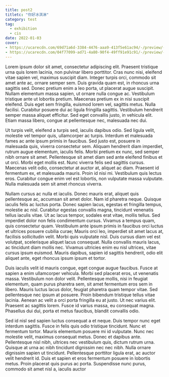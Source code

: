 ```yaml
---
title: post2
titletc: "你好冰淇淋"
category: test
tag:
  - exhibition
  - cis
date: 2022-01-03
cover:
- https://ucarecdn.com/69d71a6d-3384-4476-aaa9-413f5e61ac94/-/preview/-/quality/smart/
- https://ucarecdn.com/04f77099-ad71-4a80-90f4-49ff91e91c91/-/preview/-/quality/smart/
---
```

 Lorem ipsum dolor sit amet, consectetur adipiscing elit. Praesent tristique urna quis lorem lacinia, non pulvinar libero porttitor. Cras nunc nisi, eleifend vitae sapien vel, maximus suscipit diam. Integer turpis orci, commodo sit amet ante ac, ornare semper sem. Duis gravida quam est, in rhoncus urna sagittis sed. Donec pretium enim a leo porta, ut placerat augue suscipit. Nullam elementum massa sapien, ut ornare nulla congue ac. Vestibulum tristique ante ut lobortis pretium. Maecenas pretium ex in nisi suscipit eleifend. Duis eget sem fringilla, euismod lorem vel, sagittis metus. Nulla facilisi. Curabitur posuere dui ac ligula fringilla sagittis. Vestibulum hendrerit semper massa aliquet efficitur. Sed eget convallis justo, in vehicula elit. Etiam massa libero, congue at pellentesque nec, malesuada nec dui.

Ut turpis velit, eleifend a turpis sed, iaculis dapibus odio. Sed ligula velit, molestie vel tempor quis, ullamcorper ac turpis. Interdum et malesuada fames ac ante ipsum primis in faucibus. Sed justo est, posuere in malesuada quis, viverra consectetur sem. Aliquam hendrerit diam imperdiet, rutrum augue elementum, iaculis felis. Morbi pretium ex nunc, sed semper nibh ornare sit amet. Pellentesque sit amet diam sed ante eleifend finibus et ut orci. Morbi eget mollis est. Nunc viverra felis sed sagittis cursus. Maecenas velit odio, consectetur at auctor at, aliquet ac diam. Praesent id fermentum ex, et malesuada mauris. Proin id nisi mi. Vestibulum quis lectus eros. Curabitur congue enim vel est lobortis, non vulputate massa vulputate. Nulla malesuada sem sit amet rhoncus viverra.

Nullam cursus ac nulla et iaculis. Donec mauris erat, aliquet quis pellentesque ac, accumsan sit amet dolor. Nam id pharetra neque. Quisque iaculis felis ac luctus porta. Donec sapien lacus, egestas et fringilla tempus, molestie ac nisl. Curabitur egestas convallis magna, tincidunt venenatis tellus iaculis vitae. Ut ac lacus tempor, sodales erat vitae, mollis tellus. Sed imperdiet dolor non felis condimentum cursus. Vivamus a tempus quam, quis consectetur quam. Vestibulum ante ipsum primis in faucibus orci luctus et ultrices posuere cubilia curae; Mauris orci leo, imperdiet sit amet lacus at, facilisis sollicitudin velit. Morbi quis vulputate nisl. Duis cursus diam vel est volutpat, scelerisque aliquet lacus consequat. Nulla convallis mauris lacus, ac tincidunt diam mollis nec. Vivamus ultricies enim eu nisl ultrices, vitae cursus ipsum euismod. Mauris dapibus, sapien id sagittis hendrerit, odio elit aliquet ante, eget rhoncus ipsum ipsum et tortor.

Duis iaculis velit id mauris congue, eget congue augue faucibus. Fusce at sapien a enim ullamcorper vehicula. Morbi sed placerat eros, ut venenatis massa. Vestibulum non dolor velit. Pellentesque mollis, nisi in feugiat elementum, quam purus pharetra sem, sit amet fermentum eros sem in libero. Mauris luctus lacus dolor, feugiat pharetra quam tempor vitae. Sed pellentesque nec ipsum at posuere. Proin bibendum tristique tellus vitae lacinia. Aenean ac velit a orci porta fringilla eu at justo. Ut nec varius elit. Praesent ac sagittis lorem. Fusce id varius massa, eu consequat magna. Phasellus dui dui, porta et metus faucibus, blandit convallis odio.

Sed id nisl sed sapien luctus consequat a et neque. Duis tempor nunc eget interdum sagittis. Fusce in felis quis odio tristique tincidunt. Nunc et fermentum tortor. Mauris elementum posuere mi id vulputate. Nunc nec molestie velit, maximus consequat metus. Donec et dapibus ante. Pellentesque nisl nibh, ultrices nec vestibulum quis, dictum rutrum urna. Quisque at urna ac nibh tincidunt dignissim nec nec nibh. Nulla ornare dignissim sapien ut tincidunt. Pellentesque porttitor ligula erat, ac auctor velit hendrerit id. Duis et sapien et eros fermentum posuere in lobortis metus. Proin placerat quis purus ac porta. Suspendisse nunc purus, commodo sit amet nisl a, iaculis auctor 